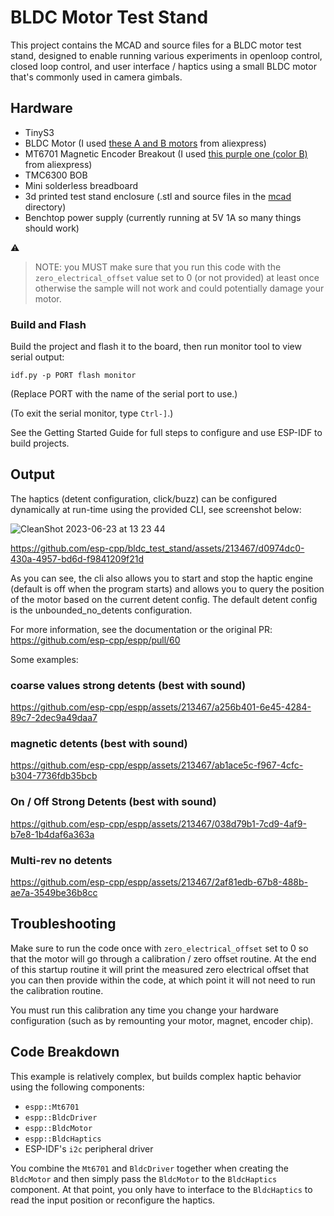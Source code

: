 # BLDC Motor Test Stand

This project contains the MCAD and source files for a BLDC motor test stand,
designed to enable running various experiments in openloop control, closed loop
control, and user interface / haptics using a small BLDC motor that's commonly
used in camera gimbals.

## Hardware

* TinyS3
* BLDC Motor (I used [these A and B motors](https://www.aliexpress.us/item/3256802907900422.html) from aliexpress)
* MT6701 Magnetic Encoder Breakout (I used [this purple one (color B)](https://www.aliexpress.us/item/3256804851103272.html) from aliexpress)
* TMC6300 BOB
* Mini solderless breadboard
* 3d printed test stand enclosure (.stl and source files in the [mcad](./mcad) directory)
* Benchtop power supply (currently running at 5V 1A so many things should work)

:warning:
> NOTE: you MUST make sure that you run this code with the
> `zero_electrical_offset` value set to 0 (or not provided) at least once
> otherwise the sample will not work and could potentially damage your motor.

### Build and Flash

Build the project and flash it to the board, then run monitor tool to view serial output:

```
idf.py -p PORT flash monitor
```

(Replace PORT with the name of the serial port to use.)

(To exit the serial monitor, type ``Ctrl-]``.)

See the Getting Started Guide for full steps to configure and use ESP-IDF to build projects.

## Output

The haptics (detent configuration, click/buzz) can be configured dynamically at
run-time using the provided CLI, see screenshot below:

![CleanShot 2023-06-23 at 13 23 44](https://github.com/esp-cpp/bldc_test_stand/assets/213467/eb2a2f37-01d0-46e3-992a-48820401c0ab)

https://github.com/esp-cpp/bldc_test_stand/assets/213467/d0974dc0-430a-4957-bd6d-f9841209f21d

As you can see, the cli also allows you to start and stop the haptic engine
(default is off when the program starts) and allows you to query the position of
the motor based on the current detent config. The default detent config is the
unbounded_no_detents configuration.

For more information, see the documentation or the original PR:
https://github.com/esp-cpp/espp/pull/60

Some examples:

### coarse values strong detents (best with sound)

https://github.com/esp-cpp/espp/assets/213467/a256b401-6e45-4284-89c7-2dec9a49daa7

### magnetic detents (best with sound)

https://github.com/esp-cpp/espp/assets/213467/ab1ace5c-f967-4cfc-b304-7736fdb35bcb

### On / Off Strong Detents (best with sound)

https://github.com/esp-cpp/espp/assets/213467/038d79b1-7cd9-4af9-b7e8-1b4daf6a363a

### Multi-rev no detents

https://github.com/esp-cpp/espp/assets/213467/2af81edb-67b8-488b-ae7a-3549be36b8cc

## Troubleshooting

Make sure to run the code once with `zero_electrical_offset` set to 0 so that
the motor will go through a calibration / zero offset routine. At the end of
this startup routine it will print the measured zero electrical offset that you
can then provide within the code, at which point it will not need to run the
calibration routine.

You must run this calibration any time you change your hardware configuration
(such as by remounting your motor, magnet, encoder chip).

## Code Breakdown

This example is relatively complex, but builds complex haptic behavior using the
following components:

* `espp::Mt6701`
* `espp::BldcDriver`
* `espp::BldcMotor`
* `espp::BldcHaptics`
* ESP-IDF's `i2c` peripheral driver

You combine the `Mt6701` and `BldcDriver` together when creating the `BldcMotor`
and then simply pass the `BldcMotor` to the `BldcHaptics` component. At that
point, you only have to interface to the `BldcHaptics` to read the input
position or reconfigure the haptics.
